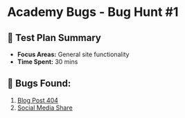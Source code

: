 # Academy Bugs - Bug Hunt #1

## 🎯 Test Plan Summary
- **Focus Areas:** General site functionality  
- **Time Spent:** 30 mins  

## 🐞 Bugs Found:
1. [Blog Post 404](https://github.com/bunsonh/qa-learning-path/Bug-Hunt-1/bugs/blog-post-404.md)
2. [Social Media Share](https://github.com/bunsonh/qa-learning-path/Bug-Hunt-1/bugs/social-media-share.md)